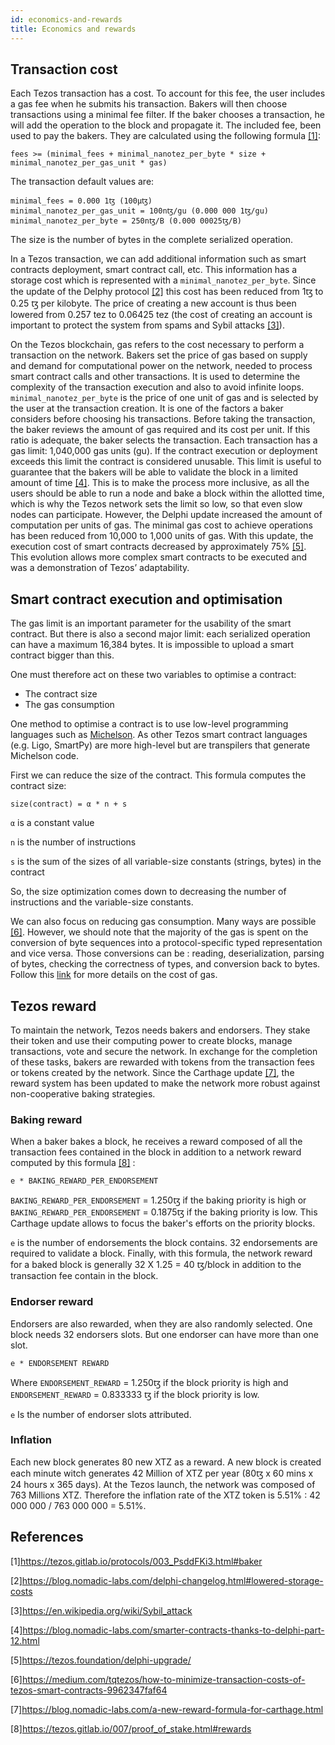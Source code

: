```yaml
---
id: economics-and-rewards
title: Economics and rewards
---
```



## Transaction cost

Each Tezos transaction has a cost. To account for this fee, the user includes a gas fee when he submits his transaction. Bakers will then choose transactions using a minimal fee filter. If the baker chooses a transaction, he will add the operation to the block and propagate it. The included fee, been used to pay the bakers. They are calculated using the following formula [[1]](https://opentezos.com/tezos-basics/economics_and_reward#referencess):
```
fees >= (minimal_fees + minimal_nanotez_per_byte * size + minimal_nanotez_per_gas_unit * gas)
```
The transaction default values are:
```
minimal_fees = 0.000 1ꜩ (100µꜩ)
minimal_nanotez_per_gas_unit = 100nꜩ/gu (0.000 000 1ꜩ/gu)
minimal_nanotez_per_byte = 250nꜩ/B (0.000 00025ꜩ/B)
```

The size is the number of bytes in the complete serialized operation.

In a Tezos transaction, we can add additional information such as smart contracts deployment, smart contract call, etc. This information has a storage cost which is represented with a `minimal_nanotez_per_byte`. Since the update of the Delphy protocol [[2]](https://opentezos.com/tezos-basics/economics_and_reward#referencess) this cost has been reduced from 1ꜩ to 0.25 ꜩ per kilobyte. The price of creating a new account is thus been lowered from 0.257 tez to 0.06425 tez (the cost of creating an account is important to protect the system from spams and Sybil attacks [[3]](https://opentezos.com/tezos-basics/economics_and_reward#referencess)).

On the Tezos blockchain, gas refers to the cost necessary to perform a transaction on the network. Bakers set the price of gas based on supply and demand for computational power on the network, needed to process smart contract calls and other transactions.
It is used to determine the complexity of the transaction execution and also to avoid infinite loops. `minimal_nanotez_per_byte` is the price of one unit of gas and is selected by the user at the transaction creation. It is one of the factors a baker considers before choosing his transactions. Before taking the transaction, the baker reviews the amount of gas required and its cost per unit. If this ratio is adequate, the baker selects the transaction. Each transaction has a gas limit: 1,040,000 gas units (gu). If the contract execution or deployment exceeds this limit the contract is considered unusable. This limit is useful to guarantee that the bakers will be able to validate the block in a limited amount of time [[4]](https://opentezos.com/tezos-basics/economics_and_reward#referencess). This is to make the process more inclusive, as all the users should be able to run a node and bake a block within the allotted time, which is why the Tezos network sets the limit so low, so that even slow nodes can participate.
However, the Delphi update increased the amount of computation per units of gas. The minimal gas cost to achieve operations has been reduced from 10,000 to 1,000 units of gas. With this update, the execution cost of smart contracts decreased by approximately 75% [[5]](https://opentezos.com/tezos-basics/economics_and_reward#referencess). This evolution allows more complex smart contracts to be executed and was a demonstration of Tezos’ adaptability.


## Smart contract execution and optimisation
The gas limit is an important parameter for the usability of the smart contract. But there is also a second major limit: each serialized operation can have a maximum 16,384 bytes. It is impossible to upload a smart contract bigger than this. 

One must therefore act on these two variables to optimise a contract:
* The contract size
* The gas consumption

One method to optimise a contract is to use low-level programming languages such as [Michelson](https://opentezos.com/michelson). As other Tezos smart contract languages (e.g. Ligo, SmartPy) are more high-level but are transpilers that generate Michelson code.

First we can  reduce the size of the contract. This formula computes the contract size:
```
size(contract) = α * n + s
```
`α` is a constant value

`n` is the number of instructions

`s` is the sum of the sizes of all variable-size constants (strings, bytes) in the contract

So, the size optimization comes down to decreasing the number of instructions and the variable-size constants.

We can also focus on reducing gas consumption. Many ways are possible [[6]](https://opentezos.com/tezos-basics/economics_and_reward#referencess). However, we should note that the majority of the gas is spent on the conversion of byte sequences into a protocol-specific typed representation and vice versa. Those conversions can be : reading, deserialization, parsing of bytes, checking the correctness of types, and conversion back to bytes. Follow this [link](https://gitlab.com/morley-framework/morley/-/blob/1f4ad392173a49752f1326a9dd4a4d5b7f6c5e70/docs/gasConsumption.md) for more details on the cost of gas.

## Tezos reward 
To maintain the network, Tezos needs bakers and endorsers. They stake their token and use their computing power to create blocks, manage transactions, vote and secure the network. In exchange for the completion of these tasks, bakers are rewarded with tokens from the transaction fees or tokens created by the network. Since the Carthage update [[7]](https://opentezos.com/tezos-basics/economics_and_reward#referencess), the reward system has been updated to make the network more robust against non-cooperative baking strategies. 


### Baking reward
When a baker bakes a block, he receives a reward composed of all the transaction fees contained in the block in addition to a network reward computed by this formula [[8]](https://opentezos.com/tezos-basics/economics_and_reward#referencess) :
```	
e * BAKING_REWARD_PER_ENDORSEMENT
```
`BAKING_REWARD_PER_ENDORSEMENT` = 1.250ꜩ if the baking priority is high or `BAKING_REWARD_PER_ENDORSEMENT` = 0.1875ꜩ if the baking priority is low. This Carthage update allows to focus the baker's efforts on the priority blocks.
 
`e` is the number of endorsements the block contains. 32 endorsements are required to validate a block.
Finally, with this formula, the network reward for a baked block is generally 32 X 1.25 = 40 ꜩ/block in addition to the transaction fee contain in the block.

### Endorser reward
Endorsers are also rewarded, when they are also randomly selected. One block needs 32 endorsers slots. But one endorser can have more than one slot.
```	
e * ENDORSEMENT REWARD
```
Where `ENDORSEMENT_REWARD` = 1.250ꜩ if the block priority is high and `ENDORSEMENT_REWARD` = 0.833333 ꜩ if the block priority is low.

`e` Is the number of endorser slots attributed.

### Inflation
Each new block generates 80 new XTZ as a reward. A new block is created each minute witch generates 42 Million of XTZ per year (80ꜩ x 60 mins x 24 hours x 365 days). At the Tezos launch, the network was composed of 763 Millions XTZ. 
Therefore the inflation rate of the XTZ token is 5.51% : 42 000 000 / 763 000 000 = 5.51%.


## References
[1]https://tezos.gitlab.io/protocols/003_PsddFKi3.html#baker

[2]https://blog.nomadic-labs.com/delphi-changelog.html#lowered-storage-costs

[3]https://en.wikipedia.org/wiki/Sybil_attack

[4]https://blog.nomadic-labs.com/smarter-contracts-thanks-to-delphi-part-12.html

[5]https://tezos.foundation/delphi-upgrade/

[6]https://medium.com/tqtezos/how-to-minimize-transaction-costs-of-tezos-smart-contracts-9962347faf64

[7]https://blog.nomadic-labs.com/a-new-reward-formula-for-carthage.html

[8]https://tezos.gitlab.io/007/proof_of_stake.html#rewards
